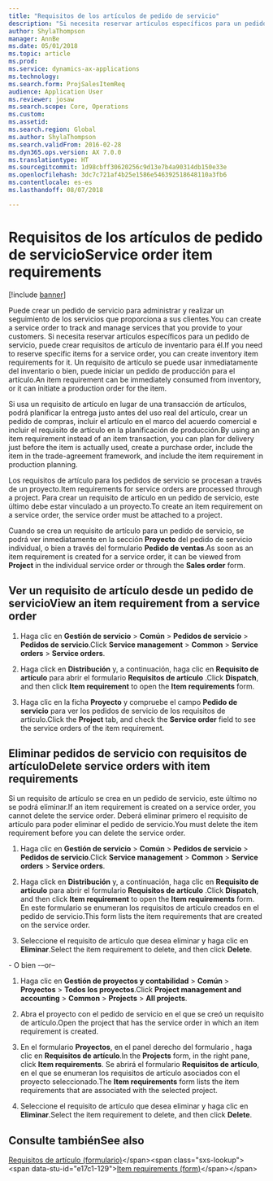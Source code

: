 ```yaml
---
title: "Requisitos de los artículos de pedido de servicio"
description: "Si necesita reservar artículos específicos para un pedido de servicio, puede crear requisitos de artículo de inventario para él."
author: ShylaThompson
manager: AnnBe
ms.date: 05/01/2018
ms.topic: article
ms.prod: 
ms.service: dynamics-ax-applications
ms.technology: 
ms.search.form: ProjSalesItemReq
audience: Application User
ms.reviewer: josaw
ms.search.scope: Core, Operations
ms.custom: 
ms.assetid: 
ms.search.region: Global
ms.author: ShylaThompson
ms.search.validFrom: 2016-02-28
ms.dyn365.ops.version: AX 7.0.0
ms.translationtype: HT
ms.sourcegitcommit: 1d98cbff30620256c9d13e7b4a90314db150e33e
ms.openlocfilehash: 3dc7c721af4b25e1586e546392518648110a3fb6
ms.contentlocale: es-es
ms.lasthandoff: 08/07/2018

---
```


# <a name="service-order-item-requirements"></a><span data-ttu-id="e17c1-103">Requisitos de los artículos de pedido de servicio</span><span class="sxs-lookup"><span data-stu-id="e17c1-103">Service order item requirements</span></span>   

[!include [banner](../includes/banner.md)]


<span data-ttu-id="e17c1-104">Puede crear un pedido de servicio para administrar y realizar un seguimiento de los servicios que proporciona a sus clientes.</span><span class="sxs-lookup"><span data-stu-id="e17c1-104">You can create a service order to track and manage services that you provide to your customers.</span></span> <span data-ttu-id="e17c1-105">Si necesita reservar artículos específicos para un pedido de servicio, puede crear requisitos de artículo de inventario para él.</span><span class="sxs-lookup"><span data-stu-id="e17c1-105">If you need to reserve specific items for a service order, you can create inventory item requirements for it.</span></span> <span data-ttu-id="e17c1-106">Un requisito de artículo se puede usar inmediatamente del inventario o bien, puede iniciar un pedido de producción para el artículo.</span><span class="sxs-lookup"><span data-stu-id="e17c1-106">An item requirement can be immediately consumed from inventory, or it can initiate a production order for the item.</span></span>

<span data-ttu-id="e17c1-107">Si usa un requisito de artículo en lugar de una transacción de artículos, podrá planificar la entrega justo antes del uso real del artículo, crear un pedido de compras, incluir el artículo en el marco del acuerdo comercial e incluir el requisito de artículo en la planificación de producción.</span><span class="sxs-lookup"><span data-stu-id="e17c1-107">By using an item requirement instead of an item transaction, you can plan for delivery just before the item is actually used, create a purchase order, include the item in the trade-agreement framework, and include the item requirement in production planning.</span></span>

<span data-ttu-id="e17c1-108">Los requisitos de artículo para los pedidos de servicio se procesan a través de un proyecto.</span><span class="sxs-lookup"><span data-stu-id="e17c1-108">Item requirements for service orders are processed through a project.</span></span> <span data-ttu-id="e17c1-109">Para crear un requisito de artículo en un pedido de servicio, este último debe estar vinculado a un proyecto.</span><span class="sxs-lookup"><span data-stu-id="e17c1-109">To create an item requirement on a service order, the service order must be attached to a project.</span></span>

<span data-ttu-id="e17c1-110">Cuando se crea un requisito de artículo para un pedido de servicio, se podrá ver inmediatamente en la sección **Proyecto** del pedido de servicio individual, o bien a través del formulario **Pedido de ventas**.</span><span class="sxs-lookup"><span data-stu-id="e17c1-110">As soon as an item requirement is created for a service order, it can be viewed from **Project** in the individual service order or through the **Sales order** form.</span></span>

## <a name="view-an-item-requirement-from-a-service-order"></a><span data-ttu-id="e17c1-111">Ver un requisito de artículo desde un pedido de servicio</span><span class="sxs-lookup"><span data-stu-id="e17c1-111">View an item requirement from a service order</span></span>

1.  <span data-ttu-id="e17c1-112">Haga clic en **Gestión de servicio** \> **Común** \> **Pedidos de servicio** \> **Pedidos de servicio**.</span><span class="sxs-lookup"><span data-stu-id="e17c1-112">Click **Service management** \> **Common** \> **Service orders** \> **Service orders**.</span></span>

2.  <span data-ttu-id="e17c1-113">Haga click en **Distribución** y, a continuación, haga clic en **Requisito de artículo** para abrir el formulario **Requisitos de artículo** .</span><span class="sxs-lookup"><span data-stu-id="e17c1-113">Click **Dispatch**, and then click **Item requirement** to open the **Item requirements** form.</span></span>

3.  <span data-ttu-id="e17c1-114">Haga clic en la ficha **Proyecto** y compruebe el campo **Pedido de servicio** para ver los pedidos de servicio de los requisitos de artículo.</span><span class="sxs-lookup"><span data-stu-id="e17c1-114">Click the **Project** tab, and check the **Service order** field to see the service orders of the item requirement.</span></span>

## <a name="delete-service-orders-with-item-requirements"></a><span data-ttu-id="e17c1-115">Eliminar pedidos de servicio con requisitos de artículo</span><span class="sxs-lookup"><span data-stu-id="e17c1-115">Delete service orders with item requirements</span></span>

<span data-ttu-id="e17c1-116">Si un requisito de artículo se crea en un pedido de servicio, este último no se podrá eliminar.</span><span class="sxs-lookup"><span data-stu-id="e17c1-116">If an item requirement is created on a service order, you cannot delete the service order.</span></span> <span data-ttu-id="e17c1-117">Deberá eliminar primero el requisito de artículo para poder eliminar el pedido de servicio.</span><span class="sxs-lookup"><span data-stu-id="e17c1-117">You must delete the item requirement before you can delete the service order.</span></span>

1.  <span data-ttu-id="e17c1-118">Haga clic en **Gestión de servicio** \> **Común** \> **Pedidos de servicio** \> **Pedidos de servicio**.</span><span class="sxs-lookup"><span data-stu-id="e17c1-118">Click **Service management** \> **Common** \> **Service orders** \> **Service orders**.</span></span>

2.  <span data-ttu-id="e17c1-119">Haga click en **Distribución** y, a continuación, haga clic en **Requisito de artículo** para abrir el formulario **Requisitos de artículo** .</span><span class="sxs-lookup"><span data-stu-id="e17c1-119">Click **Dispatch**, and then click **Item requirement** to open the **Item requirements** form.</span></span> <span data-ttu-id="e17c1-120">En este formulario se enumeran los requisitos de artículo creados en el pedido de servicio.</span><span class="sxs-lookup"><span data-stu-id="e17c1-120">This form lists the item requirements that are created on the service order.</span></span>

3.  <span data-ttu-id="e17c1-121">Seleccione el requisito de artículo que desea eliminar y haga clic en **Eliminar**.</span><span class="sxs-lookup"><span data-stu-id="e17c1-121">Select the item requirement to delete, and then click **Delete**.</span></span>

<span data-ttu-id="e17c1-122"> - O bien -</span><span class="sxs-lookup"><span data-stu-id="e17c1-122">–or–</span></span>

1.  <span data-ttu-id="e17c1-123">Haga clic en **Gestión de proyectos y contabilidad** \> **Común** \> **Proyectos** \> **Todos los proyectos**.</span><span class="sxs-lookup"><span data-stu-id="e17c1-123">Click **Project management and accounting** \> **Common** \> **Projects** \> **All projects**.</span></span>

2.  <span data-ttu-id="e17c1-124">Abra el proyecto con el pedido de servicio en el que se creó un requisito de artículo.</span><span class="sxs-lookup"><span data-stu-id="e17c1-124">Open the project that has the service order in which an item requirement is created.</span></span>

3.  <span data-ttu-id="e17c1-125">En el formulario **Proyectos**, en el panel derecho del formulario , haga clic en **Requisitos de artículo**.</span><span class="sxs-lookup"><span data-stu-id="e17c1-125">In the **Projects** form, in the right pane, click **Item requirements**.</span></span> <span data-ttu-id="e17c1-126">Se abrirá el formulario **Requisitos de artículo**, en el que se enumeran los requisitos de artículo asociados con el proyecto seleccionado.</span><span class="sxs-lookup"><span data-stu-id="e17c1-126">The **Item requirements** form lists the item requirements that are associated with the selected project.</span></span>

4.  <span data-ttu-id="e17c1-127">Seleccione el requisito de artículo que desea eliminar y haga clic en **Eliminar**.</span><span class="sxs-lookup"><span data-stu-id="e17c1-127">Select the item requirement to delete, and then click **Delete**.</span></span>

## <a name="see-also"></a><span data-ttu-id="e17c1-128">Consulte también</span><span class="sxs-lookup"><span data-stu-id="e17c1-128">See also</span></span>

<span data-ttu-id="e17c1-129">[Requisitos de artículo (formulario)](https://technet.microsoft.com/en-us/library/aa552021\(v=ax.60\))</span><span class="sxs-lookup"><span data-stu-id="e17c1-129">[Item requirements (form)](https://technet.microsoft.com/en-us/library/aa552021\(v=ax.60\))</span></span>



